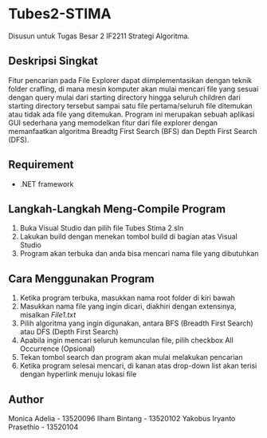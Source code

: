 # Tubes2-STIMA
Disusun untuk Tugas Besar 2 IF2211 Strategi Algoritma.

## Deskripsi Singkat
Fitur pencarian pada File Explorer dapat diimplementasikan dengan teknik folder crafling, di mana mesin komputer akan mulai
mencari file yang sesuai dengan query mulai dari starting directory hingga seluruh children dari
starting directory tersebut sampai satu file pertama/seluruh file ditemukan atau tidak ada file yang ditemukan. Program ini merupakan sebuah aplikasi GUI sederhana yang memodelkan fitur dari file explorer dengan memanfaatkan algoritma Breadtg First Search (BFS) dan Depth First Search (DFS).

## Requirement
- .NET framework

## Langkah-Langkah Meng-Compile Program
1. Buka Visual Studio dan pilih file Tubes Stima 2.sln
2. Lakukan build dengan menekan tombol build di bagian atas Visual Studio
3. Program akan terbuka dan anda bisa mencari nama file yang dibutuhkan

## Cara Menggunakan Program
1. Ketika program terbuka, masukkan nama root folder di kiri bawah
2. Masukkan nama file yang ingin dicari, diakhiri dengan extensinya, misalkan *File1.txt*
3. Pilih algoritma yang ingin digunakan, antara BFS (Breadth First Search) atau DFS (Depth First Search)
4. Apabila ingin mencari seluruh kemunculan file, pilih checkbox All Occurrence (Opsional)
5. Tekan tombol search dan program akan mulai melakukan pencarian
6. Ketika program selesai mencari, di kanan atas drop-down list akan terisi dengan hyperlink menuju lokasi file

## Author
Monica Adelia - 13520096
Ilham Bintang - 13520102
Yakobus Iryanto Prasethio - 13520104